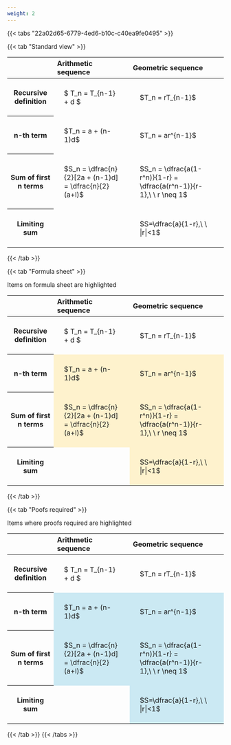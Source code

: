 ```yaml
---
weight: 2
---
```


{{< tabs "22a02d65-6779-4ed6-b10c-c40ea9fe0495" >}}

{{< tab "Standard view" >}}

<style type="text/css">
#T_af911 th.col_heading {
  text-align: left;
  font-size: 1em;
}
#T_af911 td {
  text-align: left;
  font-size: 1em;
  padding: 1.5em;
}
</style>
<table id="T_af911">
  <thead>
    <tr>
      <th class="blank level0" >&nbsp;</th>
      <th id="T_af911_level0_col0" class="col_heading level0 col0" >Arithmetic sequence</th>
      <th id="T_af911_level0_col1" class="col_heading level0 col1" >Geometric sequence</th>
    </tr>
  </thead>
  <tbody>
    <tr>
      <th id="T_af911_level0_row0" class="row_heading level0 row0" >Recursive definition</th>
      <td id="T_af911_row0_col0" class="data row0 col0" >$ T_n = T_{n-1} + d $</td>
      <td id="T_af911_row0_col1" class="data row0 col1" >$T_n = rT_{n-1}$</td>
    </tr>
    <tr>
      <th id="T_af911_level0_row1" class="row_heading level0 row1" >n-th term</th>
      <td id="T_af911_row1_col0" class="data row1 col0" >$T_n = a + (n-1)d$</td>
      <td id="T_af911_row1_col1" class="data row1 col1" >$T_n = ar^{n-1}$</td>
    </tr>
    <tr>
      <th id="T_af911_level0_row2" class="row_heading level0 row2" >Sum of first n terms</th>
      <td id="T_af911_row2_col0" class="data row2 col0" >$S_n = \dfrac{n}{2}[2a + (n-1)d] = \dfrac{n}{2}(a+l)$</td>
      <td id="T_af911_row2_col1" class="data row2 col1" >$S_n = \dfrac{a(1-r^n)}{1-r} = \dfrac{a(r^n-1)}{r-1},\ \  r \neq 1$</td>
    </tr>
    <tr>
      <th id="T_af911_level0_row3" class="row_heading level0 row3" >Limiting sum</th>
      <td id="T_af911_row3_col0" class="data row3 col0" ></td>
      <td id="T_af911_row3_col1" class="data row3 col1" >$S=\dfrac{a}{1-r},\ \ |r|<1$</td>
    </tr>
  </tbody>
</table>
{{< /tab >}}

{{< tab "Formula sheet" >}}

Items on formula sheet are highlighted 
<br>
<style type="text/css">
#T_381d9 th.col_heading {
  text-align: left;
  font-size: 1em;
}
#T_381d9 td {
  text-align: left;
  font-size: 1em;
  padding: 1.5em;
}
#T_381d9_row0_col0, #T_381d9_row0_col1, #T_381d9_row3_col0 {
  background-color: rgba(0,0,0,0);
}
#T_381d9_row1_col0, #T_381d9_row1_col1, #T_381d9_row2_col0, #T_381d9_row2_col1, #T_381d9_row3_col1 {
  background-color: rgba(255,194,10, 0.2);
}
</style>
<table id="T_381d9">
  <thead>
    <tr>
      <th class="blank level0" >&nbsp;</th>
      <th id="T_381d9_level0_col0" class="col_heading level0 col0" >Arithmetic sequence</th>
      <th id="T_381d9_level0_col1" class="col_heading level0 col1" >Geometric sequence</th>
    </tr>
  </thead>
  <tbody>
    <tr>
      <th id="T_381d9_level0_row0" class="row_heading level0 row0" >Recursive definition</th>
      <td id="T_381d9_row0_col0" class="data row0 col0" >$ T_n = T_{n-1} + d $</td>
      <td id="T_381d9_row0_col1" class="data row0 col1" >$T_n = rT_{n-1}$</td>
    </tr>
    <tr>
      <th id="T_381d9_level0_row1" class="row_heading level0 row1" >n-th term</th>
      <td id="T_381d9_row1_col0" class="data row1 col0" >$T_n = a + (n-1)d$</td>
      <td id="T_381d9_row1_col1" class="data row1 col1" >$T_n = ar^{n-1}$</td>
    </tr>
    <tr>
      <th id="T_381d9_level0_row2" class="row_heading level0 row2" >Sum of first n terms</th>
      <td id="T_381d9_row2_col0" class="data row2 col0" >$S_n = \dfrac{n}{2}[2a + (n-1)d] = \dfrac{n}{2}(a+l)$</td>
      <td id="T_381d9_row2_col1" class="data row2 col1" >$S_n = \dfrac{a(1-r^n)}{1-r} = \dfrac{a(r^n-1)}{r-1},\ \  r \neq 1$</td>
    </tr>
    <tr>
      <th id="T_381d9_level0_row3" class="row_heading level0 row3" >Limiting sum</th>
      <td id="T_381d9_row3_col0" class="data row3 col0" ></td>
      <td id="T_381d9_row3_col1" class="data row3 col1" >$S=\dfrac{a}{1-r},\ \ |r|<1$</td>
    </tr>
  </tbody>
</table>
{{< /tab >}}

{{< tab "Poofs required" >}}

Items where proofs required are highlighted 
<br>
<style type="text/css">
#T_09436 th.col_heading {
  text-align: left;
  font-size: 1em;
}
#T_09436 td {
  text-align: left;
  font-size: 1em;
  padding: 1.5em;
}
#T_09436_row0_col0, #T_09436_row0_col1, #T_09436_row3_col0 {
  background-color: rgba(0,0,0,0);
}
#T_09436_row1_col0, #T_09436_row1_col1, #T_09436_row2_col0, #T_09436_row2_col1, #T_09436_row3_col1 {
  background-color: rgba(0,150,200, 0.2);
}
</style>
<table id="T_09436">
  <thead>
    <tr>
      <th class="blank level0" >&nbsp;</th>
      <th id="T_09436_level0_col0" class="col_heading level0 col0" >Arithmetic sequence</th>
      <th id="T_09436_level0_col1" class="col_heading level0 col1" >Geometric sequence</th>
    </tr>
  </thead>
  <tbody>
    <tr>
      <th id="T_09436_level0_row0" class="row_heading level0 row0" >Recursive definition</th>
      <td id="T_09436_row0_col0" class="data row0 col0" >$ T_n = T_{n-1} + d $</td>
      <td id="T_09436_row0_col1" class="data row0 col1" >$T_n = rT_{n-1}$</td>
    </tr>
    <tr>
      <th id="T_09436_level0_row1" class="row_heading level0 row1" >n-th term</th>
      <td id="T_09436_row1_col0" class="data row1 col0" >$T_n = a + (n-1)d$</td>
      <td id="T_09436_row1_col1" class="data row1 col1" >$T_n = ar^{n-1}$</td>
    </tr>
    <tr>
      <th id="T_09436_level0_row2" class="row_heading level0 row2" >Sum of first n terms</th>
      <td id="T_09436_row2_col0" class="data row2 col0" >$S_n = \dfrac{n}{2}[2a + (n-1)d] = \dfrac{n}{2}(a+l)$</td>
      <td id="T_09436_row2_col1" class="data row2 col1" >$S_n = \dfrac{a(1-r^n)}{1-r} = \dfrac{a(r^n-1)}{r-1},\ \  r \neq 1$</td>
    </tr>
    <tr>
      <th id="T_09436_level0_row3" class="row_heading level0 row3" >Limiting sum</th>
      <td id="T_09436_row3_col0" class="data row3 col0" ></td>
      <td id="T_09436_row3_col1" class="data row3 col1" >$S=\dfrac{a}{1-r},\ \ |r|<1$</td>
    </tr>
  </tbody>
</table>
{{< /tab >}}
{{< /tabs >}}